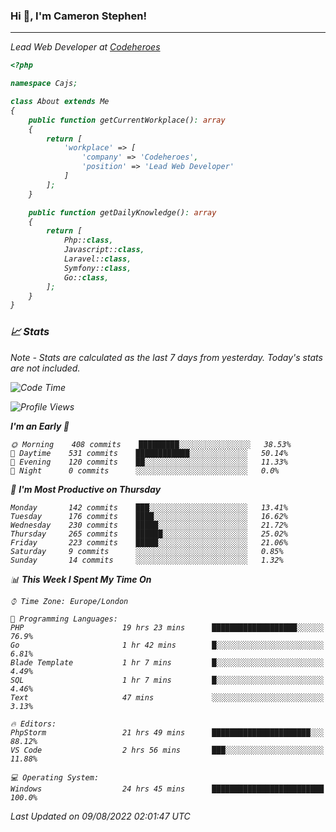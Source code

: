 ### Hi 👋, I'm Cameron Stephen!
<hr>
<p><em>Lead Web Developer at <a href="https://codeheroes.co.uk">Codeheroes</a></p>


```php
<?php

namespace Cajs;

class About extends Me
{
    public function getCurrentWorkplace(): array
    {
        return [
            'workplace' => [
                'company' => 'Codeheroes',
                'position' => 'Lead Web Developer'
            ]
        ];
    }

    public function getDailyKnowledge(): array
    {
        return [
            Php::class,
            Javascript::class,
            Laravel::class,
            Symfony::class,
            Go::class,
        ];
    }
}
```

### 📈 Stats
<p><em>Note - Stats are calculated as the last 7 days from yesterday. Today's stats are not included.</em></p>


<!--START_SECTION:waka-->
![Code Time](http://img.shields.io/badge/Code%20Time-3%2C076%20hrs%2049%20mins-blue)

![Profile Views](http://img.shields.io/badge/Profile%20Views-0-blue)

**I'm an Early 🐤** 

```text
🌞 Morning    408 commits    █████████░░░░░░░░░░░░░░░░   38.53% 
🌆 Daytime    531 commits    ████████████░░░░░░░░░░░░░   50.14% 
🌃 Evening    120 commits    ██░░░░░░░░░░░░░░░░░░░░░░░   11.33% 
🌙 Night      0 commits      ░░░░░░░░░░░░░░░░░░░░░░░░░   0.0%

```
📅 **I'm Most Productive on Thursday** 

```text
Monday       142 commits    ███░░░░░░░░░░░░░░░░░░░░░░   13.41% 
Tuesday      176 commits    ████░░░░░░░░░░░░░░░░░░░░░   16.62% 
Wednesday    230 commits    █████░░░░░░░░░░░░░░░░░░░░   21.72% 
Thursday     265 commits    ██████░░░░░░░░░░░░░░░░░░░   25.02% 
Friday       223 commits    █████░░░░░░░░░░░░░░░░░░░░   21.06% 
Saturday     9 commits      ░░░░░░░░░░░░░░░░░░░░░░░░░   0.85% 
Sunday       14 commits     ░░░░░░░░░░░░░░░░░░░░░░░░░   1.32%

```


📊 **This Week I Spent My Time On** 

```text
⌚︎ Time Zone: Europe/London

💬 Programming Languages: 
PHP                      19 hrs 23 mins      ███████████████████░░░░░░   76.9% 
Go                       1 hr 42 mins        █░░░░░░░░░░░░░░░░░░░░░░░░   6.81% 
Blade Template           1 hr 7 mins         █░░░░░░░░░░░░░░░░░░░░░░░░   4.49% 
SQL                      1 hr 7 mins         █░░░░░░░░░░░░░░░░░░░░░░░░   4.46% 
Text                     47 mins             ░░░░░░░░░░░░░░░░░░░░░░░░░   3.13%

🔥 Editors: 
PhpStorm                 21 hrs 49 mins      ██████████████████████░░░   88.12% 
VS Code                  2 hrs 56 mins       ███░░░░░░░░░░░░░░░░░░░░░░   11.88%

💻 Operating System: 
Windows                  24 hrs 45 mins      █████████████████████████   100.0%

```


 Last Updated on 09/08/2022 02:01:47 UTC
<!--END_SECTION:waka-->
